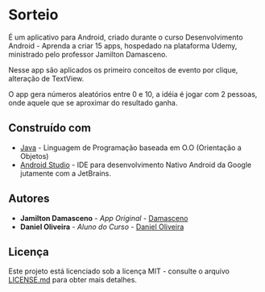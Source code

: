 # Sorteio

É um aplicativo para Android, criado durante o curso Desenvolvimento Android - Aprenda a criar 15 apps, hospedado na plataforma Udemy, ministrado pelo professor Jamilton Damasceno.

Nesse app são aplicados os primeiro conceitos de evento por clique, alteração de TextView.

O app gera números aleatórios entre 0 e 10, a idéia é jogar com 2 pessoas, onde aquele que se aproximar do resultado ganha.

## Construído com

* [Java](https://docs.oracle.com/en/java/javase/14/index.html) - Linguagem de Programação baseada em O.O (Orientação a Objetos)
* [Android Studio](https://developer.android.com/docs) - IDE para desenvolvimento Nativo Android da Google jutamente com a JetBrains.

## Autores

* **Jamilton Damasceno** - *App Original* - [Damasceno](https://www.udemy.com/user/jamiltondamasceno/)
* **Daniel Oliveira** - *Aluno do Curso* - [Daniel Oliveira](http://danieloliveira.info/)

## Licença

Este projeto está licenciado sob a licença MIT - consulte o arquivo [LICENSE.md](LICENSE.md) para obter mais detalhes.

